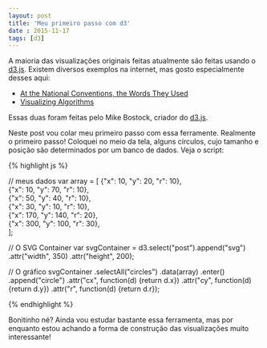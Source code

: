 ```yaml
---
layout: post
title: 'Meu primeiro passo com d3'
date : 2015-11-17
tags: [d3]
--- 
```


<script src = "http://d3js.org/d3.v3.min.js"></script>

A maioria das visualizações originais feitas atualmente são feitas usando o [d3.js](http://d3js.org/). Existem diversos exemplos na internet, mas gosto especialmente desses aqui:

* [At the National Conventions, the Words They Used](http://www.nytimes.com/interactive/2012/09/06/us/politics/convention-word-counts.html?_r=0#Better)
* [Visualizing Algorithms](http://bost.ocks.org/mike/algorithms/)

Essas duas foram feitas pelo Mike Bostock, criador do [d3.js](http://d3js.org/).

Neste post vou colar meu primeiro passo com essa ferramente. Realmente o primeiro passo! 
Coloquei no meio da tela, alguns círculos, cujo tamanho e posição são determinados por um banco de dados.
Veja o script:

<post>

{% highlight js %}

// meus dados
var array = [ 
  {"x": 10, "y": 20, "r": 10},  
  {"x": 10, "y": 70, "r": 10},  
  {"x": 50, "y": 40, "r": 10},  
  {"x": 30, "y": 10, "r": 10},  
  {"x": 170, "y": 140, "r": 20},  
  {"x": 300, "y": 100, "r": 30},  
  ];

// O SVG Container
var svgContainer = d3.select("post").append("svg")
                                    .attr("width", 350)
                                    .attr("height", 200);

// O gráfico
svgContainer
  .selectAll("circles")
  .data(array)
  .enter()
  .append("circle")
  .attr("cx", function(d) {return d.x})
  .attr("cy", function(d) {return d.y})
  .attr("r", function(d) {return d.r});

{% endhighlight %}


<script>

// meus dados
var array = [ 
  {"x": 10, "y": 20, "r": 10},  
  {"x": 10, "y": 70, "r": 10},  
  {"x": 50, "y": 40, "r": 10},  
  {"x": 30, "y": 10, "r": 10},  
  {"x": 170, "y": 140, "r": 20},  
  {"x": 300, "y": 100, "r": 30},  
  ];

// O SVG Container
var svgContainer = d3.select("post").append("svg")
                                    .attr("width", 350)
                                    .attr("height", 200);

// O gráfico
svgContainer
  .selectAll("circles")
  .data(array)
  .enter()
  .append("circle")
  .attr("cx", function(d) {return d.x})
  .attr("cy", function(d) {return d.y})
  .attr("r", function(d) {return d.r});

</script>

Bonitinho né? Ainda vou estudar bastante essa ferramenta, mas por enquanto estou achando a forma de construção das visualizações muito interessante!

</post>
